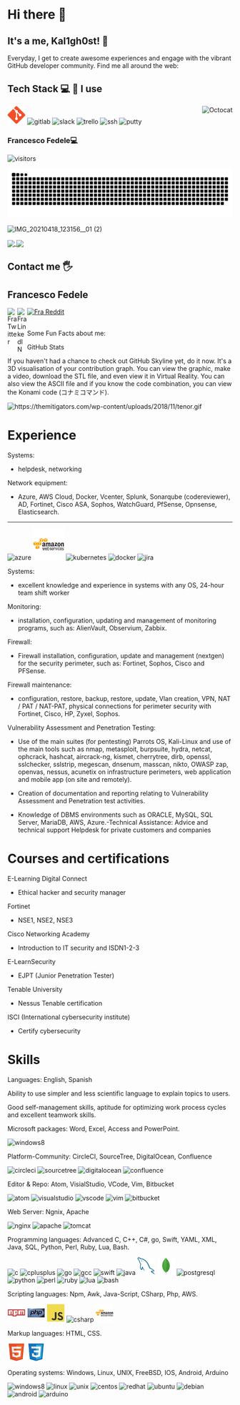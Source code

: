 # Hi there 👋
## It's a me, Kal1gh0st! 👋
<!--
**kal1gh0st/kal1gh0st** is a ✨ _special_ ✨ repository because its `README.md` (this file) appears on your GitHub profile.
Here are some ideas to get you started:

- 🔭 I’m currently working on ...
- 🌱 I’m currently learning ...
- 👯 I’m looking to collaborate on ...
- 🤔 I’m looking for help with ...
- 💬 Ask me about ...
- 📫 How to reach me: ...
- 😄 Pronouns: ...
- ⚡ Fun fact: ...
-->
Everyday, I get to create awesome experiences and engage with the vibrant GitHub developer community. 
Find me all around the web:
## Tech Stack :computer: :briefcase: I use
<p align="left">
    <img src="https://raw.githubusercontent.com/devicons/devicon/master/icons/git/git-original.svg" alt="git" width="40" height="40"/>
    <img src="https://cdn.jsdelivr.net/gh/devicons/devicon/icons/gitlab/gitlab-original-wordmark.svg" alt="gitlab" width="40" height="40"/>
    <img src="https://cdn.jsdelivr.net/gh/devicons/devicon/icons/slack/slack-original.svg" alt="slack" width="40" height="40"/>
    <img src="https://cdn.jsdelivr.net/gh/devicons/devicon/icons/trello/trello-plain.svg" alt="trello" width="40" height="40"/>
    <img src="https://cdn.jsdelivr.net/gh/devicons/devicon/icons/ssh/ssh-original-wordmark.svg" alt="ssh" width="40" height="40"/>
    <img src="https://cdn.jsdelivr.net/gh/devicons/devicon/icons/putty/putty-original.svg" alt="putty" width="40" height="40"/> 
    <img align="right" alt="Octocat" height="130px" src="https://media.giphy.com/media/du3J3cXyzhj75IOgvA/giphy.gif" >
    </p>
    
                                                                                                                                   
### Francesco Fedele:computer:
                                                                                                                                      
![visitors](https://visitor-badge.glitch.me/badge?page_id=page.id)

![github-contribution-grid-snake](https://raw.githubusercontent.com/Platane/snk/output/github-contribution-grid-snake.svg)



![IMG_20210418_123156__01 (2)](https://user-images.githubusercontent.com/56889513/129449480-596a6f6a-2481-4477-9466-367392881d01.png)


<a href="https://github.com/anuraghazra/convoychat">
  <img align="center" src="https://github-readme-stats.vercel.app/api?username=kal1gh0st&show_icons=true&theme=merko" />
</a>
<a href="https://github.com/anuraghazra/convoychat">
  <img align="center" src="https://github-readme-stats.vercel.app/api/top-langs/?username=kal1gh0st&layout=compact&langs_count=10)](https://github.com/kal1gh0st/github-readme-stats" />
</a>

## Contact me :raised_hand_with_fingers_splayed:
## Francesco Fedele   
<img align="left" alt="Fra Twitter" width="22px" src="https://cdn.jsdelivr.net/gh/devicons/devicon/icons/twitter/twitter-original.svg" /></a>

<a href="https://www.linkedin.com/in/francesco-fedele-0702b614b/"> 
    <img align="left" alt="Fra LinkedIN" width="22px" src="https://cdn.jsdelivr.net/gh/devicons/devicon/icons/linkedin/linkedin-original.svg" /></a>

<a href="https://www.reddit.com/user/Kal1gh0st/"> 
    <img alt="Fra Reddit" width="25px" src="https://cdn.jsdelivr.net/npm/simple-icons@v3/icons/reddit.svg" />
</a>
<br /><br />

Some Fun Facts about me:

GitHub Stats

If you haven't had a chance to check out GitHub Skyline yet, do it now. It's a 3D visualisation of your contribution graph. You can view the graphic, make a video, download the STL file, and even view it in Virtual Reality. You can also view the ASCII file and if you know the code combination, you can view the Konami code (コナミコマンド).

<img src="https://themitigators.com/wp-content/uploads/2018/11/tenor.gif" alt="https://themitigators.com/wp-content/uploads/2018/11/tenor.gif"></img>

# Experience

Systems: 
+ helpdesk, networking

Network equipment: 
+ Azure, AWS Cloud, Docker, Vcenter, Splunk, Sonarqube (codereviewer), AD, Fortinet, Cisco ASA, Sophos, WatchGuard, PfSense, Opnsense, Elasticsearch.
--------------------------------------------------------------------------------------------------------------------------------------------------------------

<p align="left">
    <img src="https://cdn.jsdelivr.net/gh/devicons/devicon/icons/azure/azure-original-wordmark.svg" alt="azure" width="70" height="70"/>
    <img src="https://raw.githubusercontent.com/devicons/devicon/master/icons/amazonwebservices/amazonwebservices-original-wordmark.svg" alt="amazonwebservices" width="70" height="70"/>
    <img src="https://cdn.jsdelivr.net/gh/devicons/devicon/icons/kubernetes/kubernetes-plain-wordmark.svg" alt="kubernetes" width="70" height="70"/>
    <img src="https://cdn.jsdelivr.net/gh/devicons/devicon/icons/docker/docker-original-wordmark.svg" alt="docker" width="70" height="70"/>
    <img src="https://cdn.jsdelivr.net/gh/devicons/devicon/icons/jira/jira-original-wordmark.svg" alt="jira" width="70" height="70"/>
    </p>

Systems: 
+ excellent knowledge and experience in systems with any OS, 24-hour team shift worker

Monitoring: 
+ installation, configuration, updating and management of monitoring programs, such as: AlienVault, Observium, Zabbix.

Firewall: 
+ Firewall installation, configuration, update and management (nextgen) for the security perimeter, such as: Fortinet, Sophos, Cisco and PFSense.

Firewall maintenance: 
+ configuration, restore, backup, restore, update, Vlan creation, VPN, NAT / PAT / NAT-PAT, physical connections for perimeter security with Fortinet, Cisco, HP, Zyxel, Sophos.

Vulnerability Assessment and Penetration Testing: 
+ Use of the main suites (for pentesting) Parrots OS, Kali-Linux and use of the main tools such as nmap, metasploit, burpsuite, hydra, netcat, ophcrack, hashcat, aircrack-ng, kismet, cherrytree, dirb, openssl, sslchecker, sslstrip, megescan, dnsenum, masscan, nikto, OWASP zap, openvas, nessus, acunetix on infrastructure perimeters, web application and mobile app (on site and remotely).

+ Creation of documentation and reporting relating to Vulnerability Assessment and Penetration test
activities.

+ Knowledge of DBMS environments such as ORACLE, MySQL, SQL Server, MariaDB, AWS, Azure.-Technical
Assistance: Advice and technical support Helpdesk for private customers and companies


# Courses and certifications

E-Learning Digital Connect
- Ethical hacker and security manager

Fortinet
- NSE1, NSE2, NSE3

Cisco Networking Academy
- Introduction to IT security and ISDN1-2-3

E-LearnSecurity
- EJPT (Junior Penetration Tester)

Tenable University
- Nessus Tenable certification

ISCI (International cybersecurity institute)
- Certify cybersecurity

# Skills

Languages: English, Spanish

Ability to use simpler and less scientific language to explain topics to users.

Good self-management skills, aptitude for optimizing work process cycles and excellent teamwork skills.

Microsoft packages: Word, Excel, Access and PowerPoint.
<p align="left">
    <img src="https://cdn.jsdelivr.net/gh/devicons/devicon/icons/windows8/windows8-original.svg" alt="windows8" width="40" height="40"/>
    </p>

Platform-Community: CircleCI, SourceTree, DigitalOcean, Confluence
<p align="left">
    <img src="https://cdn.jsdelivr.net/gh/devicons/devicon/icons/circleci/circleci-plain-wordmark.svg" alt="circleci" width="40" height="40"/>
    <img src="https://cdn.jsdelivr.net/gh/devicons/devicon/icons/sourcetree/sourcetree-original-wordmark.svg" alt="sourcetree" width="40" height="40"/>
    <img src="https://cdn.jsdelivr.net/gh/devicons/devicon/icons/digitalocean/digitalocean-original-wordmark.svg" alt="digitalocean" width="40" height="40"/>
    <img src="https://cdn.jsdelivr.net/gh/devicons/devicon/icons/confluence/confluence-original.svg" alt="confluence" width="40" height="40"/>
    </p>

Editor & Repo: Atom, VisialStudio, VCode, Vim, Bitbucket
<p align="left">
    <img src="https://cdn.jsdelivr.net/gh/devicons/devicon/icons/atom/atom-original.svg" alt="atom" width="40" height="40"/>
    <img src="https://cdn.jsdelivr.net/gh/devicons/devicon/icons/visualstudio/visualstudio-plain.svg" alt="visualstudio" width="40" height="40"/>
    <img src="https://cdn.jsdelivr.net/gh/devicons/devicon/icons/vscode/vscode-original-wordmark.svg" alt="vscode" width="40" height="40"/>
    <img src="https://cdn.jsdelivr.net/gh/devicons/devicon/icons/vim/vim-original.svg" alt="vim" width="40" height="40"/>
    <img src="https://cdn.jsdelivr.net/gh/devicons/devicon/icons/bitbucket/bitbucket-original.svg" alt="bitbucket" width="40" height="40"/>
    </p>

Web Server: Ngnix, Apache 
<p align="left">
    <img src="https://cdn.jsdelivr.net/gh/devicons/devicon/icons/nginx/nginx-original.svg" alt="nginx" width="40" height="40"/>
    <img src="https://cdn.jsdelivr.net/gh/devicons/devicon/icons/apache/apache-original-wordmark.svg" alt="apache" width="40" height="40"/>
    <img src="https://cdn.jsdelivr.net/gh/devicons/devicon/icons/tomcat/tomcat-original-wordmark.svg" alt="tomcat" width="40" height="40"/>
    </p>
    
Programming languages: Advanced C, C++, C#, go, Swift, YAML, XML, Java, SQL, Python, Perl, Ruby, Lua, Bash.
<p align="left">
    <img src="https://cdn.jsdelivr.net/gh/devicons/devicon/icons/c/c-original.svg" alt="c" width="40" height="40"/>
    <img src="https://cdn.jsdelivr.net/gh/devicons/devicon/icons/cplusplus/cplusplus-original.svg" alt="cplusplus" width="40" height="40"/>
    <img src="https://cdn.jsdelivr.net/gh/devicons/devicon/icons/go/go-original.svg" alt="go" width="40" height="40"/>
    <img src="https://cdn.jsdelivr.net/gh/devicons/devicon/icons/gcc/gcc-original.svg" alt="gcc" width="40" height="40"/>
    <img src="https://cdn.jsdelivr.net/gh/devicons/devicon/icons/swift/swift-original.svg" alt="swift" width="40" height="40"/>
    <img src="https://cdn.jsdelivr.net/gh/devicons/devicon/icons/java/java-original-wordmark.svg" alt="java" width="40" height="40"/>
    <img src="https://raw.githubusercontent.com/devicons/devicon/master/icons/mysql/mysql-original.svg" alt="mysql" width="40" height="40"/>
    <img src="https://raw.githubusercontent.com/devicons/devicon/master/icons/mongodb/mongodb-original.svg" alt="mongodb" width="40" height="40"/> 
    <img src="https://cdn.jsdelivr.net/gh/devicons/devicon/icons/postgresql/postgresql-original-wordmark.svg" alt="postgresql" width="40" height="40"/>
    <img src="https://cdn.jsdelivr.net/gh/devicons/devicon/icons/python/python-original-wordmark.svg" alt="python" width="40" height="40"/>
    <img src="https://cdn.jsdelivr.net/gh/devicons/devicon/icons/perl/perl-original.svg" alt="perl" width="40" height="40"/>
    <img src="https://cdn.jsdelivr.net/gh/devicons/devicon/icons/ruby/ruby-original-wordmark.svg" alt="ruby" width="40" height="40"/>
    <img src="https://cdn.jsdelivr.net/gh/devicons/devicon/icons/lua/lua-original-wordmark.svg" alt="lua" width="40" height="40"/>
    <img src="https://cdn.jsdelivr.net/gh/devicons/devicon/icons/bash/bash-original.svg" alt="bash" width="40" height="40"/>
    </p>

Scripting languages: Npm, Awk, Java-Script, CSharp, Php, AWS.
<p align="left">
    <img src="https://raw.githubusercontent.com/devicons/devicon/master/icons/npm/npm-original-wordmark.svg" alt="npm" width="40" height="40"/>
    <img src="https://raw.githubusercontent.com/devicons/devicon/master/icons/php/php-original.svg" alt="php" width="40" height="40"/>
    <img src="https://raw.githubusercontent.com/devicons/devicon/master/icons/javascript/javascript-original.svg" alt="javascript" width="40" height="40"/>
    <img src="https://cdn.jsdelivr.net/gh/devicons/devicon/icons/csharp/csharp-original.svg" alt="csharp" width="40" height="40"/>
    <img src="https://raw.githubusercontent.com/devicons/devicon/master/icons/amazonwebservices/amazonwebservices-original-wordmark.svg" alt="amazonwebservices" width="40" height="40"/>
    </p>

Markup languages: HTML, CSS.
<p align="left">
    <img src="https://raw.githubusercontent.com/devicons/devicon/master/icons/html5/html5-original.svg" alt="html5" width="40" height="40"/>
    <img src="https://raw.githubusercontent.com/devicons/devicon/master/icons/css3/css3-original.svg" alt="css3" width="40" height="40"/>
    </p>

Operating systems: Windows, Linux, UNIX, FreeBSD, IOS, Android, Arduino
<p align="left">
    <img src="https://cdn.jsdelivr.net/gh/devicons/devicon/icons/windows8/windows8-original.svg" alt="windows8" width="40" height="40"/>
    <img src="https://cdn.jsdelivr.net/gh/devicons/devicon/icons/linux/linux-original.svg" alt="linux" width="40" height="40"/>
    <img src="https://cdn.jsdelivr.net/gh/devicons/devicon/icons/unix/unix-original.svg" alt="unix" width="40" height="40"/>
    <img src="https://cdn.jsdelivr.net/gh/devicons/devicon/icons/centos/centos-original.svg" alt="centos" width="40" height="40"/>
    <img src="https://cdn.jsdelivr.net/gh/devicons/devicon/icons/redhat/redhat-original-wordmark.svg" alt="redhat" width="40" height="40"/>
    <img src="https://cdn.jsdelivr.net/gh/devicons/devicon/icons/ubuntu/ubuntu-plain.svg" alt="ubuntu" width="40" height="40"/>
    <img src="https://cdn.jsdelivr.net/gh/devicons/devicon/icons/debian/debian-original-wordmark.svg" alt="debian" width="40" height="40"/>
    <img src="https://cdn.jsdelivr.net/gh/devicons/devicon/icons/android/android-original-wordmark.svg" alt="android" width="40" height="40" />
    <img src="https://cdn.jsdelivr.net/gh/devicons/devicon/icons/arduino/arduino-original-wordmark.svg" alt="arduino" width="40" height="40"/>
    </p>

